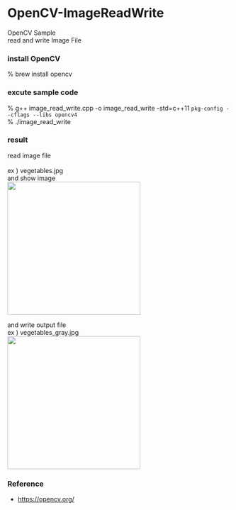 OpenCV-ImageReadWrite
===============

OpenCV Sample <br/>
read and write Image File <br/>

### install OpenCV
% brew install opencv <br/>

### excute sample code 
% g++  image_read_write.cpp -o image_read_write -std=c++11 `pkg-config --cflags --libs opencv4` <br/>
% ./image_read_write <br/>

### result 
read image file <br/>  
ex ) vegetables.jpg <br/>
and show image <br/>
<image src="https://raw.githubusercontent.com/ohwada/MAC_cpp_Samples/master/OpenCV-ImageReadWrite/result/screenshot_imshow.png" width="300" /><br/>

and write output file  <br/>
 ex ) vegetables_gray.jpg  <br/>
<image src="https://raw.githubusercontent.com/ohwada/MAC_cpp_Samples/master/OpenCV-ImageReadWrite/result/vegetables_gray.jpg" width="300" /><br/>

### Reference <br/>
- https://opencv.org/  <br/>


